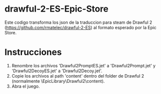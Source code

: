 # drawful-2-ES-Epic-Store
Este codigo transforma los json de la traduccion para steam de Drawful 2 (https://github.com/rmatelec/drawful-2-ES) al formato esperado por la Epic Store.

# Instrucciones 

1. Renombre los archivos 'Drawful2PromptES.jet' a 'Drawful2Prompt.jet' y 'Drawful2DecoyES.jet' a 'Drawful2Decoy.jet'.
2. Copie los archivos al path 'content' dentro del folder de Drawful 2 (normalmente \EpicLibrary\Drawful2\content).
3. Abra el juego.
